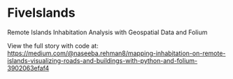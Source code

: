 # FiveIslands
Remote Islands Inhabitation Analysis with Geospatial Data and Folium

View the full story with code at: 
https://medium.com/@naseeba.rehman8/mapping-inhabitation-on-remote-islands-visualizing-roads-and-buildings-with-python-and-folium-3902063efaf4
